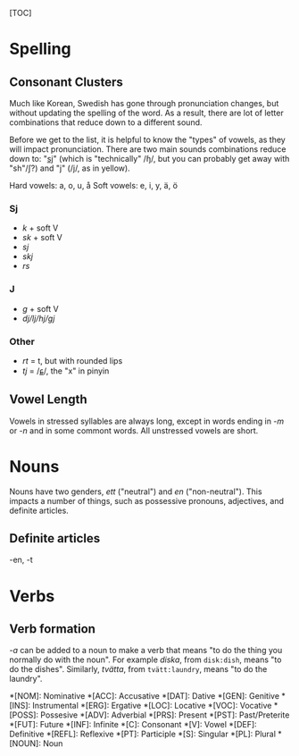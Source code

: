 [TOC]

# Spelling

## Consonant Clusters

Much like Korean, Swedish has gone through pronunciation changes, but without updating the spelling of the word. As a result, there are lot of letter combinations that reduce down to a different sound.

Before we get to the list, it is helpful to know the "types" of vowels, as they will impact pronunciation. There are two main sounds combinations reduce down to: "[sj](https://en.wikipedia.org/wiki/Sj-sound)" (which is "technically" /ɧ/, but you can probably get away with "sh"/ʃ?) and "j" (/j/, as in yellow).

Hard vowels: a, o, u, å
Soft vowels: e, i, y, ä, ö

### Sj

* _k_ + soft V
* _sk_ + soft V
* _sj_
* _skj_
* _rs_

### J

* _g_ + soft V
* _dj/lj/hj/gj_

### Other

* _rt_ = t, but with rounded lips
* _tj_ = /[ɕ](https://en.wikipedia.org/wiki/Voiceless_alveolo-palatal_fricative)/, the "x" in pinyin

## Vowel Length

Vowels in stressed syllables are always long, except in words ending in _-m_ or _-n_ and in some commont words. All unstressed vowels are short.

# Nouns

Nouns have two genders, _ett_ ("neutral") and _en_ ("non-neutral"). This impacts a number of things, such as possessive pronouns, adjectives, and definite articles.

## Definite articles

-en, -t

# Verbs

## Verb formation

_-a_ can be added to a noun to make a verb that means "to do the thing you normally do with the noun". For example _diska_, from `disk:dish`, means "to do the dishes". Similarly, _tvätta_, from `tvätt:laundry`, means "to do the laundry".

<!-- Abbreviations -->
*[NOM]: Nominative
*[ACC]: Accusative
*[DAT]: Dative
*[GEN]: Genitive
*[INS]: Instrumental
*[ERG]: Ergative
*[LOC]: Locative
*[VOC]: Vocative
*[POSS]: Possesive
*[ADV]: Adverbial
*[PRS]: Present
*[PST]: Past/Preterite
*[FUT]: Future
*[INF]: Infinite
*[C]: Consonant
*[V]: Vowel
*[DEF]: Definitive
*[REFL]: Reflexive
*[PT]: Participle
*[S]: Singular
*[PL]: Plural
*[NOUN]: Noun